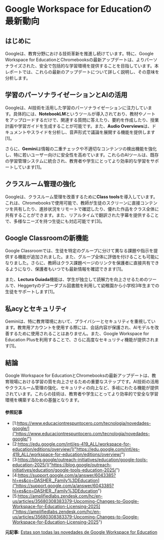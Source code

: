# Google Workspace for Educationの最新動向

## はじめに

Googleは、教育分野における技術革新を推進し続けています。特に、Google Workspace for EducationとChromebooksの最新アップデートは、よりパーソナライズされた、安全で包括的な学習環境を提供することを目指しています。本レポートでは、これらの最新のアップデートについて詳しく説明し、その意味を分析します。

## 学習のパーソナライゼーションとAIの活用

Googleは、AI技術を活用した学習のパーソナライゼーションに注力しています。具体的には、**NotebookLM**というツールが導入されており、教材やノートをアップロードするだけで、関連する質問に答えたり、要約を作成したり、授業計画や学習ガイドを生成することが可能です。また、**Audio Overviews**は、ドキュメントやスライドを分析し、音声形式で議論を展開する機能を提供します[1]。

さらに、**Gemini**は情報の二重チェックや不適切なコンテンツの検出機能を強化し、特に若いユーザー向けに安全性を高めています。これらのAIツールは、既存の学習管理システムに統合され、教育者や学生にとってより効率的な学習をサポートしています[1]。

## クラスルーム管理の強化

Googleは、クラスルーム管理を改善するために**Class tools**を導入しています。これは、Chromebooksで使用可能で、教師が生徒のスクリーンに直接コンテンツを共有したり、進捗状況をリモートで確認したり、優れた作品をクラス全体に共有することができます。また、リアルタイムで翻訳された字幕を提供することで、多様なニーズを持つ生徒にも対応可能です[3]。

## Google Classroomの新機能

Google Classroomでは、生徒を特定のグループに分けて異なる課題や指示を提供する機能が追加されました。また、グループ全体に評価を付けることも可能になりました。さらに、教師はクラス課題ページのリンクを保護者に直接共有できるようになり、保護者もいつでも最新情報を確認できます[1]。

また、**Lectura Guiada**機能は、学生が独立して読解力を向上させるためのツールで、Heggertyのデコーダブル図書館を利用して幼稚園から小学校3年生までの生徒をサポートします[1]。

## 私acyとセキュリティ

Geminiは、特に教育環境において、プライバシーとセキュリティを重視しています。教育用アカウントを使用する際には、会話内容が保護され、AIモデルを改善するために使用されることはありません。また、Google Workspace for Education Plusを利用することで、さらに高度なセキュリティ機能が提供されます[1]。

## 結論

Google Workspace for EducationとChromebooksの最新アップデートは、教育現場における学習の質を向上させるための重要なステップです。AI技術の活用やクラスルーム管理の強化、セキュリティの向上など、多岐にわたる機能が提供されています。これらの技術は、教育者や学生にとってより効率的で安全な学習環境を構築するための基盤となります。

#### 参照記事
- [1:https://www.educaciontrespuntocero.com/tecnologia/novedades-google/]("https://www.educaciontrespuntocero.com/tecnologia/novedades-google/")
- [2:https://edu.google.com/intl/es-419_ALL/workspace-for-education/editions/overview/]("https://edu.google.com/intl/es-419_ALL/workspace-for-education/editions/overview/")
- [3:https://blog.google/outreach-initiatives/education/google-tools-education-2025/]("https://blog.google/outreach-initiatives/education/google-tools-education-2025/")
- [4:https://support.google.com/a/answer/6043385?hl=es&co=DASHER._Family%3DEducation]("https://support.google.com/a/answer/6043385?hl=es&co=DASHER._Family%3DEducation")
- [5:https://amplifiedlabs.zendesk.com/hc/en-us/articles/35680308383379-Upcoming-Changes-to-Google-Workspace-for-Education-Licensing-2025]("https://amplifiedlabs.zendesk.com/hc/en-us/articles/35680308383379-Upcoming-Changes-to-Google-Workspace-for-Education-Licensing-2025")


**元記事:** [Estas son todas las novedades de Google Workspace for Education](https://www.educaciontrespuntocero.com/tecnologia/novedades-google/)
